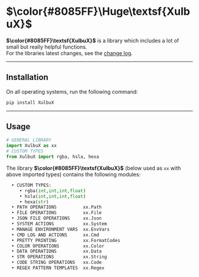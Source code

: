 # **$\color{#8085FF}\Huge\textsf{XulbuX}$**

**$\color{#8085FF}\textsf{XulbuX}$** is a library which includes a lot of small but really helpful functions.<br>
For the libraries latest changes, see the [change log](https://github.com/XulbuX-dev/Python/blob/main/Libraries/XulbuX/CHANGELOG.md).

---

## Installation

On all operating systems, run the following command:
```bash
pip install XulbuX
```

---

## Usage

```python
# GENERAL LIBRARY
import XulbuX as xx
# CUSTOM TYPES
from XulbuX import rgba, hsla, hexa
```
The library **$\color{#8085FF}\textsf{XulbuX}$** (below used as `xx` with above imported types) contains the following modules:
```python
  • CUSTOM TYPES:
     • rgba(int,int,int,float)
     • hsla(int,int,int,float)
     • hexa(str)
  • PATH OPERATIONS          xx.Path
  • FILE OPERATIONS          xx.File
  • JSON FILE OPERATIONS     xx.Json
  • SYSTEM ACTIONS           xx.System
  • MANAGE ENVIRONMENT VARS  xx.EnvVars
  • CMD LOG AND ACTIONS      xx.Cmd
  • PRETTY PRINTING          xx.FormatCodes
  • COLOR OPERATIONS         xx.Color
  • DATA OPERATIONS          xx.Data
  • STR OPERATIONS           xx.String
  • CODE STRING OPERATIONS   xx.Code
  • REGEX PATTERN TEMPLATES  xx.Regex
```